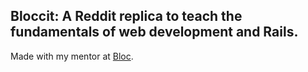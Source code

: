 ## Bloccit: A Reddit replica to teach the fundamentals of web development and Rails.

Made with my mentor at [Bloc](http://bloc.io).
